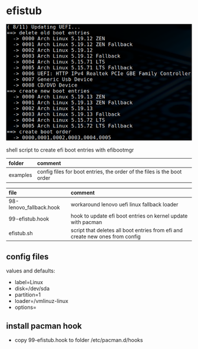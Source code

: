 # efistub

![screenshot](screenshot.png)

shell script to create efi boot entries with efibootmgr

| folder   | comment                                                                 |
| :------- | :---------------------------------------------------------------------- |
| examples | config files for boot entries, the order of the files is the boot order |

| file                    | comment                                                                       |
| :---------------------- | :---------------------------------------------------------------------------- |
| 98-lenovo_fallback.hook | workaround lenovo uefi linux fallback loader                                  |
| 99-efistub.hook         | hook to update efi boot entries on kernel update with pacman                  |
| efistub.sh              | script that deletes all boot entries from efi and create new ones from config |

## config files

values and defaults:

- label=Linux
- disk=/dev/sda
- partition=1
- loader=/vmlinuz-linux
- options=

## install pacman hook

- copy 99-efistub.hook to folder /etc/pacman.d/hooks

